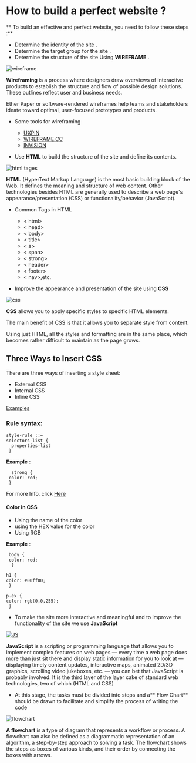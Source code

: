 # How to build a perfect website ?

** To build an effective and perfect website, you need to follow these steps :**

+ Determine the identity of the site .
+ Determine the target group for the site .
+ Determine the structure of the site Using **WIREFRAME** .

![wireframe](https://careerfoundry.com/en/blog/uploads/Wiregraming_PillarPage.jpg )

**Wireframing** is a process where designers draw overviews of interactive products to establish the structure and flow of possible design solutions. These outlines reflect user and business needs. 

Ether Paper or software-rendered wireframes help teams and stakeholders ideate toward optimal, user-focused prototypes and products.

- Some tools for wireframing

   + [UXPIN](https://www.uxpin.com/)
   + [WIREFRAME.CC](https://wireframe.cc/)
   + [INVISION](https://www.invisionapp.com/)


+ Use **HTML** to build the structure of the site and define its contents.

![html tages](https://tutorial.techaltum.com/images/element.png )

**HTML** (HyperText Markup Language) is the most basic building block of the Web. It defines the meaning and structure of web content. Other technologies besides HTML are generally used to describe a web page's appearance/presentation (CSS) or functionality/behavior (JavaScript).

+ Common Tags in HTML
  +  < html>
  +  < head>
  +  < body>
  + < title>
  +  < a>
  +  < span>
  +  < strong>
  +  < header>
  +  < footer>
  +  < nav>,etc.

+ Improve the appearance and presentation of the site using **CSS**

![css](https://static.javatpoint.com/csspages/images/css-syntax.png )

**CSS** allows you to apply specific styles to specific HTML elements.

The main benefit of CSS is that it allows you to separate style from content.

Using just HTML, all the styles and formatting are in the same place, which becomes rather difficult to maintain as the page grows.

## Three Ways to Insert CSS

There are three ways of inserting a style sheet:

- External CSS
- Internal CSS
- Inline CSS

[Examples](https://www.w3schools.com/css/css_howto.asp)


### Rule syntax:

    style-rule ::=
    selectors-list {
      properties-list
     }
**Example** : 

      strong {
     color: red;
     }

For more Info. click [Here](https://developer.mozilla.org/en-US/docs/Web/CSS/Reference#basic_rule_syntax)

#### Color in CSS
- Using the name of the color 
- using the HEX value for the color 
- Using RGB 

**Example** :

     body {
     color: red;
      }

    h1 {
    color: #00ff00;
     }

    p.ex {
    color: rgb(0,0,255);
     }

+ To make the site more interactive and meaningful and to improve the functionality of the site we use **JavaScript**


 [![JS](https://res.cloudinary.com/practicaldev/image/fetch/s--_pyWGSyD--/c_imagga_scale,f_auto,fl_progressive,h_420,q_auto,w_1000/https://thepracticaldev.s3.amazonaws.com/i/w9u60357jk4ozdho7urq.jpg)]()
 
**JavaScript** is a scripting or programming language that allows you to implement complex features on web pages — every time a web page does more than just sit there and display static information for you to look at — displaying timely content updates, interactive maps, animated 2D/3D graphics, scrolling video jukeboxes, etc. — you can bet that JavaScript is probably involved. It is the third layer of the layer cake of standard web technologies, two of which (HTML and CSS) 
  
  - At this stage, the tasks must be divided into steps and a** Flow Chart** should be drawn to facilitate and simplify the process of writing the code

![flowchart](https://www.visual-paradigm.com/servlet/editor-content/tutorials/flowchart-tutorial/sites/7/2018/09/flowchart-example.png)

**A flowchart** is a type of diagram that represents a workflow or process. A flowchart can also be defined as a diagrammatic representation of an algorithm, a step-by-step approach to solving a task. The flowchart shows the steps as boxes of various kinds, and their order by connecting the boxes with arrows.

